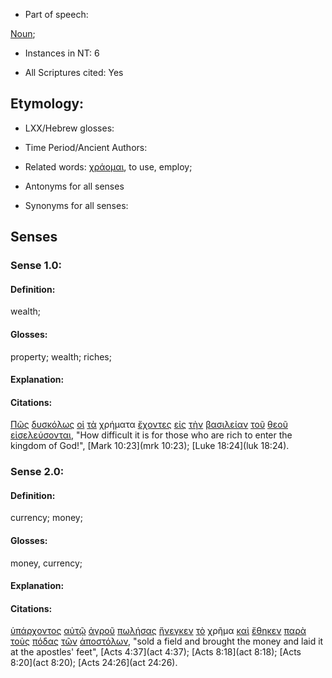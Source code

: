 * Part of speech: 

[Noun](http://ugg.readthedocs.io/en/latest/noun.html); 

* Instances in NT: 6

* All Scriptures cited: Yes

## Etymology: 

* LXX/Hebrew glosses: 

* Time Period/Ancient Authors: 

* Related words: [χράομαι](../G55300/01.md), to use, employ;

* Antonyms for all senses

* Synonyms for all senses: 

## Senses 

### Sense 1.0: 

#### Definition: 

wealth;

#### Glosses: 

property; wealth; riches;

#### Explanation: 

#### Citations: 

[Πῶς](../G44590/01.md) [δυσκόλως](../G14230/01.md) [οἱ](../G35880/01.md) [τὰ](../G35880/01.md) χρήματα [ἔχοντες](../G21920/01.md) [εἰς](../G15190/01.md) [τὴν](../G35880/01.md) [βασιλείαν](../G09320/01.md) [τοῦ](../G35880/01.md) [θεοῦ](../G23160/01.md) [εἰσελεύσονται](../G15250/01.md), "How difficult it is for those who are rich to enter the kingdom of God!", [Mark 10:23](mrk 10:23); [Luke 18:24](luk 18:24).  

### Sense 2.0: 

#### Definition: 

currency; money;

#### Glosses: 

money, currency;

#### Explanation: 

#### Citations: 

[ὑπάρχοντος](../G52250/01.md) [αὐτῷ](../G08460/01.md) [ἀγροῦ](../G00680/01.md) [πωλήσας](../G44530/01.md) [ἤνεγκεν](../G53420/01.md) [τὸ](../G35880/01.md) χρῆμα [καὶ](../G25320/01.md) [ἔθηκεν](../G50870/01.md) [παρὰ](../G38440/01.md) [τοὺς](../G35880/01.md) [πόδας](../G42280/01.md) [τῶν](../G35880/01.md) [ἀποστόλων](../G06520/01.md), "sold a field and brought the money and laid it at the apostles' feet", [Acts 4:37](act 4:37); [Acts 8:18](act 8:18); [Acts 8:20](act 8:20); [Acts 24:26](act 24:26).  
